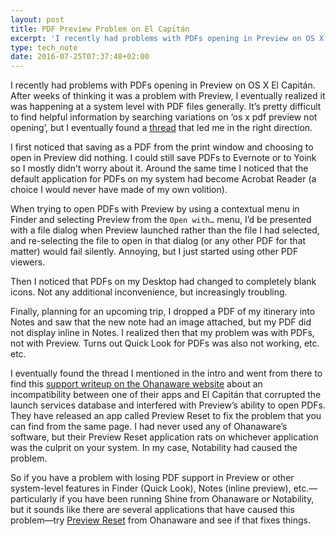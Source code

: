 ```yaml
---
layout: post
title: PDF Preview Problem on El Capitán
excerpt: 'I recently had problems with PDFs opening in Preview on OS X El Capitán.'
type: tech_note
date: 2016-07-25T07:37:48+02:00
---
```


I recently had problems with PDFs opening in Preview on OS X El Capitán. After weeks of thinking it was a problem with Preview, I eventually realized it was happening at a system level with PDF files generally. It’s pretty difficult to find helpful information by searching variations on ‘os x pdf preview not opening’, but I eventually found a [thread](https://discussions.apple.com/message/28953108#28953108) that led me in the right direction.

I first noticed that saving as a PDF from the print window and choosing to open in Preview did nothing. I could still save PDFs to Evernote or to Yoink so I mostly didn’t worry about it. Around the same time I noticed that the default application for PDFs on my system had become Acrobat Reader (a choice I would never have made of my own volition).

When trying to open PDFs with Preview by using a contextual menu in Finder and selecting Preview from the `Open with…` menu, I’d be presented with a file dialog when Preview launched rather than the file I had selected, and re-selecting the file to open in that dialog (or any other PDF for that matter) would fail silently. Annoying, but I just started using other PDF viewers.

Then I noticed that PDFs on my Desktop had changed to completely blank icons. Not any additional inconvenience, but increasingly troubling.

Finally, planning for an upcoming trip, I dropped a PDF of my itinerary into Notes and saw that the new note had an image attached, but my PDF did not display inline in Notes. I realized then that my problem was with PDFs, not with Preview. Turns out Quick Look for PDFs was also not working, etc. etc.

I eventually found the thread I mentioned in the intro and went from there to find this [support writeup on the Ohanaware website](http://ohanaware.com/support/index.php?article=how-not-to-break-preview.html) about an incompatibility between one of their apps and El Capitán that corrupted the launch services database and interfered with Preview’s ability to open PDFs. They have released an app called Preview Reset to fix the problem that you can find from the same page. I had never used any of Ohanaware’s software, but their Preview Reset application rats on whichever application was the culprit on your system. In my case, Notability had caused the problem.

So if you have a problem with losing PDF support in Preview or other system-level features in Finder (Quick Look), Notes (inline preview), etc.—particularly if you have been running Shine from Ohanaware or Notability, but it sounds like there are several applications that have caused this problem—try [Preview Reset](http://ohanaware.com/support/index.php?article=how-not-to-break-preview.html) from Ohanaware and see if that fixes things.
